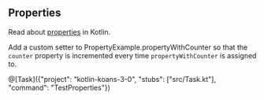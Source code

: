## Properties

Read about [properties](http://kotlinlang.org/docs/reference/properties.html#properties-and-fields) in Kotlin.

Add a custom setter to PropertyExample.propertyWithCounter so that
the `counter` property is incremented every time `propertyWithCounter` is assigned to.


@[Task]({"project": "kotlin-koans-3-0", "stubs": ["src/Task.kt"], "command": "TestProperties"})